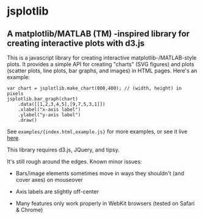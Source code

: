 # jsplotlib
## A matplotlib/MATLAB (TM) -inspired library for creating interactive plots with d3.js

This is a javascript library for creating interactive matplotlib-/MATLAB-style
plots.  It provides a simple API for creating "charts" (SVG figures) and plots
(scatter plots, line plots, bar graphs, and images) in HTML pages. Here's an
example:

    var chart = jsplotlib.make_chart(800,400); // (width, height) in pixels
    jsplotlib.bar_graph(chart)
        .data([[1,2,3,4,5],[9,7,5,3,1]])
        .xlabel("x-axis label")
        .ylabel("y-axis label")
        .draw()

See `examples/{index.html,example.js}` for more examples, or see it live [here](http://bl.ocks.org/d/3851117 "jsplotlib example gist").

This library requires d3.js, JQuery, and tipsy.

It's still rough around the edges. Known minor issues:

*   Bars/image elements sometimes move in ways they shouldn't (and cover axes) on mouseover

*   Axis labels are slightly off-center

*   Many features only work properly in WebKit browsers (tested on Safari & Chrome)

